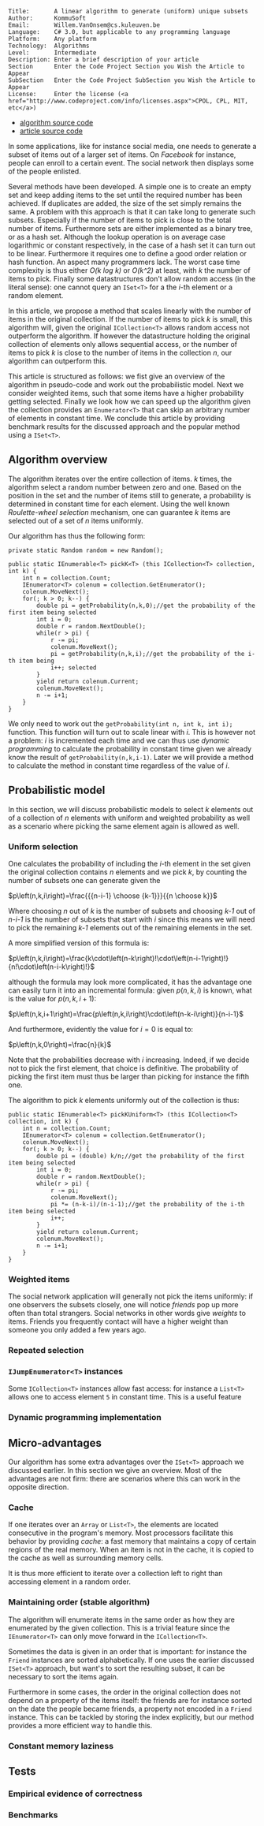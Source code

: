     Title:       A linear algorithm to generate (uniform) unique subsets
    Author:      KommuSoft
    Email:       Willem.VanOnsem@cs.kuleuven.be
    Language:    C# 3.0, but applicable to any programming language
    Platform:    Any platform
    Technology:  Algorithms
    Level:       Intermediate
    Description: Enter a brief description of your article
    Section      Enter the Code Project Section you Wish the Article to Appear
    SubSection   Enter the Code Project SubSection you Wish the Article to Appear
    License:     Enter the license (<a href="http://www.codeproject.com/info/licenses.aspx">CPOL, CPL, MIT, etc</a>)

 - [algorithm source code]()
 - [article source code](https://github.com/KommuSoft/codeproject-articles/blob/master/unique.md)

In some applications, like for instance social media, one needs to generate a subset of items out of a larger set of items. On *Facebook* for instance, people can enroll to a certain event. The social network then displays some of the people enlisted.

Several methods have been developed. A simple one is to create an empty set and keep adding items to the set until the required number has been achieved. If duplicates are added, the size of the set simply remains the same. A problem with this approach is that it can take long to generate such subsets. Especially if the number of items to pick is close to the total number of items. Furthermore sets are either implemented as a binary tree, or as a hash set. Although the lookup operation is on average case logarithmic or constant respectively, in the case of a hash set it can turn out to be linear. Furthermore it requires one to define a good order relation or hash function. An aspect many programmers lack. The worst case time complexity is thus either *O(k log k)* or *O(k^2)* at least, with *k* the number of items to pick. Finally some datastructures don't allow random access (in the literal sense): one cannot query an `ISet<T>` for a the *i*-th element or a random element.

In this article, we propose a method that scales linearly with the number of items in the original collection. If the number of items to pick *k* is small, this algorithm will, given the original `ICollection<T>` allows random access not outperform the algorithm. If however the datastructure holding the original collection of elements only allows sequential access, or the number of items to pick *k* is close to the number of items in the collection *n*, our algorithm can outperform this.

This article is structured as follows: we fist give an overview of the algorithm in pseudo-code and work out the probabilistic model. Next we consider weighted items, such that some items have a higher probability getting selected. Finally we look how we can speed up the algorithm given the collection provides an `Enumerator<T>` that can skip an arbitrary number of elements in constant time. We conclude this article by providing benchmark results for the discussed approach and the popular method using a `ISet<T>`.

## Algorithm overview

The algorithm iterates over the entire collection of items. *k* times, the algorithm select a random number between zero and one. Based on the position in the set and the number of items still to generate, a probability is determined in constant time for each element. Using the well known *Roulette-wheel selection* mechanism, one can guarantee *k* items are selected out of a set of *n* items uniformly.

Our algorithm has thus the following form:

    private static Random random = new Random();

    public static IEnumerable<T> pickK<T> (this ICollection<T> collection, int k) {
        int n = collection.Count;
        IEnumerator<T> colenum = collection.GetEnumerator();
        colenum.MoveNext();
        for(; k > 0; k--) {
            double pi = getProbability(n,k,0);//get the probability of the first item being selected
            int i = 0;
            double r = random.NextDouble();
            while(r > pi) {
                r -= pi;
                colenum.MoveNext();
                pi = getProbability(n,k,i);//get the probability of the i-th item being
                i++; selected
            }
            yield return colenum.Current;
            colenum.MoveNext();
            n -= i+1;
        }
    }

We only need to work out the `getProbability(int n, int k, int i);` function. This function will turn out to scale linear with *i*. This is however not a problem: *i* is incremented each time and we can thus use *dynamic programming* to calculate the probability in constant time given we already know the result of `getProbability(n,k,i-1)`. Later we will provide a method to calculate the method in constant time regardless of the value of *i*.

## Probabilistic model

In this section, we will discuss probabilistic models to select *k* elements out of a collection of *n* elements with uniform and weighted probability as well as a scenario where picking the same element again is allowed as well.

### Uniform selection

One calculates the probability of including the *i*-th element in the set given the original collection contains *n* elements and we pick *k*, by counting the number of subsets one can generate given the 

$p\left(n,k,i\right)=\frac{{{n-i-1} \choose {k-1}}}{{n \choose k}}$

Where choosing *n* out of *k* is the number of subsets and choosing *k-1* out of *n-i-1* is the number of subsets that start with *i* since this means we will need to pick the remaining *k-1* elements out of the remaining elements in the set.

A more simplified version of this formula is:

$p\left(n,k,i\right)=\frac{k\cdot\left(n-k\right)!\cdot\left(n-i-1\right)!}{n!\cdot\left(n-i-k\right)!}$

although the formula may look more complicated, it has the advantage one can easily turn it into an incremental formula: given $p\left(n,k,i)$ is known, what is the value for $p\left(n,k,i+1)$:

$p\left(n,k,i+1\right)=\frac{p\left(n,k,i\right)\cdot\left(n-k-i\right)}{n-i-1}$

And furthermore, evidently the value for $i=0$ is equal to:

$p\left(n,k,0\right)=\frac{n}{k}$

Note that the probabilities decrease with *i* increasing. Indeed, if we decide not to pick the first element, that choice is definitive. The probability of picking the first item must thus be larger than picking for instance the fifth one.

The algorithm to pick *k* elements uniformly out of the collection is thus:

    public static IEnumerable<T> pickKUniform<T> (this ICollection<T> collection, int k) {
        int n = collection.Count;
        IEnumerator<T> colenum = collection.GetEnumerator();
        colenum.MoveNext();
        for(; k > 0; k--) {
            double pi = (double) k/n;//get the probability of the first item being selected
            int i = 0;
            double r = random.NextDouble();
            while(r > pi) {
                r -= pi;
                colenum.MoveNext();
                pi *= (n-k-i)/(n-i-1);//get the probability of the i-th item being selected
                i++;
            }
            yield return colenum.Current;
            colenum.MoveNext();
            n -= i+1;
        }
    }


### Weighted items

The social network application will generally not pick the items uniformly: if one observers the subsets closely, one will notice *friends* pop up more often than total strangers. Social networks in other words give *weights* to items. Friends you frequently contact will have a higher weight than someone you only added a few years ago.

### Repeated selection

### `IJumpEnumerator<T>` instances

Some `ICollection<T>` instances allow fast access: for instance a `List<T>` allows one to access element `5` in constant time. This is a useful feature 

### Dynamic programming implementation

## Micro-advantages

Our algorithm has some extra advantages over the `ISet<T>` approach we discussed earlier. In this section we give an overview. Most of the advantages are not firm: there are scenarios where this can work in the opposite direction.

### Cache

If one iterates over an `Array` or `List<T>`, the elements are located consecutive in the program's memory. Most processors facilitate this behavior by providing *cache*: a fast memory that maintains a copy of certain regions of the real memory. When an item is not in the cache, it is copied to the cache as well as surrounding memory cells.

It is thus more efficient to iterate over a collection left to right than accessing element in a random order.

### Maintaining order (stable algorithm)

The algorithm will enumerate items in the same order as how they are enumerated by the given collection. This is a trivial feature since the `IEnumerator<T>` can only move forward in the `ICollection<T>`. 

Sometimes the data is given in an order that is important: for instance the `Friend` instances are sorted alphabetically. If one uses the earlier discussed `ISet<T>` approach, but want's to sort the resulting subset, it can be necessary to sort the items again. 

Furthermore in some cases, the order in the original collection does not depend on a property of the items itself: the friends are for instance sorted on the date the people became friends, a property not encoded in a `Friend` instance. This can be tackled by storing the index explicitly, but our method provides a more efficient way to handle this.

### Constant memory laziness

## Tests

### Empirical evidence of correctness

### Benchmarks

